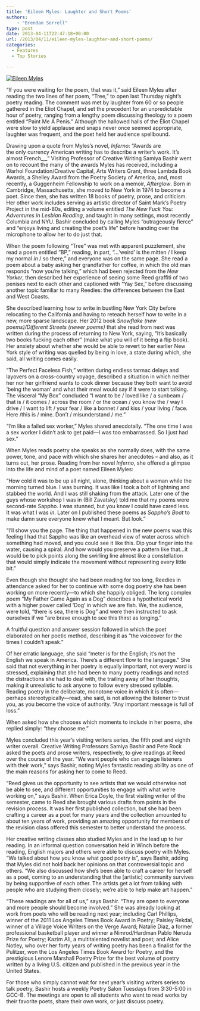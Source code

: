 ```yaml
---
title: 'Eileen Myles: Laughter and Short Poems'
authors: 
    - "Brendan Sorrell"
type: post
date: 2013-04-11T22:47:18+00:00
url: /2013/04/11/eileen-myles-laughter-and-short-poems/
categories:
  - Features
  - Top Stories

---
```

[<img class="aligncenter size-full wp-image-2236" alt="Eileen Myles" src="https://i0.wp.com/www.reedquest.org/wp-content/uploads/2013/04/R1026118_web.png?resize=770%2C513" data-recalc-dims="1" />][1]

“If you were waiting for the poem, that was it,” said Eileen Myles after reading the two lines of her poem, “Tree,” to open last Thursday night’s poetry reading. The comment was met by laughter from 60 or so people gathered in the Eliot Chapel, and set the precedent for an unpredictable hour of poetry, ranging from a lengthy poem discussing theology to a poem entitled “Paint Me A Penis.” Although the hallowed halls of the Eliot Chapel were slow to yield applause and snaps never once seemed appropriate, laughter was frequent, and the poet held her audience spellbound.

Drawing upon a quote from Myles’s novel, _Inferno_: “Awards are the only currency American writing has to describe a writer’s work. It’s almost French_,_” Visiting Professor of Creative Writing Samiya Bashir went on to recount the many of the awards Myles has received, including a Warhol Foundation/Creative Capital, Arts Writers Grant, three Lambda Book Awards, a Shelley Award from the Poetry Society of America, and, most recently, a Guggenheim Fellowship to work on a memoir, _Afterglow_. Born in Cambridge, Massachusetts, she moved to New York in 1974 to become a poet. Since then, she has written 18 books of poetry, prose, and criticism. Her other work includes serving as artistic director of Saint Mark’s Poetry Project in the mid-80s, editing a volume entitled _The New Fuck You: Adventures in Lesbian Reading_, and taught in many settings, most recently Columbia and NYU. Bashir concluded by calling Myles “outrageously fierce” and “enjoys living and creating the poet’s life” before handing over the microphone to allow her to do just that.

When the poem following “Tree” was met with apparent puzzlement, she read a poem entitled “BP,” reading, in part, “…‘weird’ is the mitten / I keep my normal _in_ / so there,” and everyone was on the same page. She read a poem about a baby asking her grandfather for coffee, in which the old man responds “now you’re talking,” which had been rejected from the _New Yorker_, then described her experience of seeing some Reed graffiti of two penises next to each other and captioned with “Yay Sex,” before discussing another topic familiar to many Reedies: the differences between the East and West Coasts.

She described learning how to write in bustling New York City before relocating to the California and having to reteach herself how to write in a new, more sparse landscape. Her 2012 book _Snowflake (new poems)/Different Streets (newer poems)_ that she read from next was written during the process of returning to New York, saying, “It’s basically two books fucking each other” (make what you will of it being a flip book). Her anxiety about whether she would be able to revert to her earlier New York style of writing was quelled by being in love, a state during which, she said, all writing comes easily.

“The Perfect Faceless Fish,” written during endless tarmac delays and layovers on a cross-country voyage, described a situation in which neither her nor her girlfriend wants to cook dinner because they both want to avoid ‘being the woman’ and what their meal would say if it were to start talking. The visceral “My Box” concluded “I want to be / loved like / a sunbeam / that is / it comes / across the room / or the ocean / you know the / way I drive / I want to lift / your fear / like a bonnet / and kiss / your living / face. Here /this is / mine. Don’t / misunderstand / me.”

“I’m like a failed sex worker,” Myles shared anecdotally. “The one time I was a sex worker I didn’t ask to get paid—I was too embarrassed. So I just had sex.”

When Myles reads poetry she speaks as she normally does, with the same power, tone, and pace with which she shares her anecdotes – and also, as it turns out, her prose. Reading from her novel _Inferno_, she offered a glimpse into the life and mind of a poet named Eileen Myles:

“How cold it was to be up all night, alone, thinking about a woman while the morning turned blue. I was burning. It was like I took a bolt of lightning and stabbed the world. And I was still shaking from the attack. Later one of the guys whose workshop I was in (Bill Zavatsky) told me that my poems were second-rate Sappho. I was stunned, but you know I could have cared less. It was what I was _in_. Later on I published these poems as _Sappho’s Boat_ to make damn sure everyone knew what I meant. But look.”

“I’ll show you the page. The thing that happened in the new poems was this feeling I had that Sappho was like an overhead view of water across which something had moved, and you could see it like this. Dip your finger into the water, causing a spiral. And how would you preserve a pattern like that…it would be to pick points along the swirling line almost like a constellation that would simply indicate the movement without representing every little bit.”

Even though she thought she had been reading for too long, Reedies in attendance asked for her to continue with some dog poetry she has been working on more recently—to which she happily obliged. The long complex poem “My Father Came Again as a Dog” describes a hypothetical world with a higher power called ‘Dog’ in which we are fish. We, the audience, were told, “there is sea, there is Dog” and were then instructed to ask ourselves if we “are brave enough to see this thirst as longing.”

A fruitful question and answer session followed in which the poet elaborated on her poetic method, describing it as “the voiceover for the times I couldn’t speak.”

Of her erratic language, she said “meter is for the English; it’s not the English we speak in America. There’s a different flow to the language.” She said that not everything in her poetry is equally important, not every word is stressed, explaining that she had been to many poetry readings and noted the distractions she had to deal with, the trailing away of her thoughts, making it unrealistic to ask anyone to follow every stressed syllable. Reading poetry in the deliberate, monotone voice in which it is often—perhaps stereotypically—read, she said, is not allowing the listener to trust you, as you become the voice of authority. “Any important message is full of loss.”

When asked how she chooses which moments to include in her poems, she replied simply: “they choose me.”

Myles concluded this year’s visiting writers series, the fifth poet and eighth writer overall. Creative Writing Professors Samiya Bashir and Pete Rock asked the poets and prose writers, respectively, to give readings at Reed over the course of the year. “We want people who can engage listeners with their work,” says Bashir, noting Myles fantastic reading ability as one of the main reasons for asking her to come to Reed.

“Reed gives us the opportunity to see artists that we would otherwise not be able to see, and different opportunities to engage with what we’re working on,” says Bashir. When Erica Doyle, the first visiting writer of the semester, came to Reed she brought various drafts from points in the revision process. It was her first published collection, but she had been crafting a career as a poet for many years and the collection amounted to about ten years of work, providing an amazing opportunity for members of the revision class offered this semester to better understand the process.

Her creative writing classes also studied Myles and in the lead up to her reading. In an informal question conversation held in Winch before the reading, English majors and others were able to discuss poetry with Myles. “We talked about how you know what good poetry is”, says Bashir, adding that Myles did not hold back her opinions on that controversial topic and others. “We also discussed how she’s been able to craft a career for herself as a poet, coming to an understanding that the [artistic] community survives by being supportive of each other. The artists get a lot from talking with people who are studying them closely; we’re able to help make art happen.”

“These readings are for all of us,” says Bashir. “They are open to everyone and more people should become involved.” She was already looking at work from poets who will be reading next year; including Carl Phillips, winner of the 2011 Los Angeles Times Book Award in Poetry; Paisley Rekdal, winner of a Village Voice Writers on the Verge Award; Natalie Diaz, a former professional basketball player and winner a Nimrod/Hardman Pablo Neruda Prize for Poetry; Kazim Ali, a multitalented novelist and poet; and Alice Notley, who over her forty years of writing poetry has been a finalist for the Pulitzer, won the Los Angeles Times Book Award for Poetry, and the prestigious Lenore Marshall Poetry Prize for the best volume of poetry written by a living U.S. citizen and published in the previous year in the United States.

For those who simply cannot wait for next year’s visiting writers series to talk poetry, Bashir hosts a weekly Poetry Salon Tuesdays from 3:30-5:00 in GCC-B. The meetings are open to all students who want to read works by their favorite poets, share their own work, or just discuss poetry.

 [1]: https://i0.wp.com/www.reedquest.org/wp-content/uploads/2013/04/R1026118_web.png